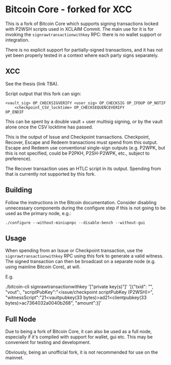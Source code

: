 Bitcoin Core - forked for XCC
=====================================

This is a fork of Bitcoin Core which supports signing transactions locked with
P2WSH scripts used in XCLAIM Commit. The main use for it is for invoking the
`signrawtransactionwithkey` RPC: there is no wallet support or integration.

There is no explicit support for partially-signed transactions, and it has not
yet been properly tested in a context where each party signs separately.

XCC
---
See the thesis (link TBA).

Script output that this fork can sign:
```
<vault_sig> OP_CHECKSIGVERIFY <user_sig> OP_CHECKSIG OP_IFDUP OP_NOTIF
    <checkpoint_CSV_locktime> OP_CHECKSEQUENCEVERIFY
OP_ENDIF
```

This can be spent by a double vault + user multisig signing, or by the vault
alone once the CSV locktime has passed.

This is the output of Issue and Checkpoint transactions. Checkpoint, Recover,
Escape and Redeem transactions must spend from this output. Escape and Redeem
use conventional single-sign outputs (e.g. P2WPK, but this is not specified,
could be P2PKH, P2SH-P2WPK, etc., subject to preference).

The Recover transaction uses an HTLC script in its output. Spending from that
is currently not supported by this fork.

Building
-----
Follow the instructions in the Bitcoin documentation. Consider disabling
unnecessary components during the configure step if this is not going to be used
as the primary node, e.g.:
```
./configure --without-miniupnpc --disable-bench --without-gui
```

Usage
---
When spending from an Issue or Checkpoint transaction, use the
`signrawtransactionwithkey` RPC using this fork to generate a valid witness. The
signed transaction can then be broadcast on a separate node (e.g. using mainline
Bitcoin Core), at will.

E.g.

./bitcoin-cli signrawtransactionwithkey <prepared spending TX hex> '["private key(s)"]' '[{"txid": "<issue or checkpoint txid>", "vout":<vout>, "scriptPubKey":"<issue/checkpoint scriptPubKey (P2WSH)>", "witnessScript":"21<vaultpubkey(33 bytes)>ad21<clientpubkey(33 bytes)>ac7364032a0040b268", "amount":<amount spent from the checkpoint>}]'


Full Node
---
Due to being a fork of Bitcoin Core, it can also be used as a full node, especially if it's compiled with support for wallet, gui etc. This may be convenient for testing and development.

Obviously, being an unofficial fork, it is not recommended for use on the mainnet.
